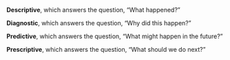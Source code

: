 **Descriptive**, which answers the question, “What happened?”

**Diagnostic**, which answers the question, “Why did this happen?”

**Predictive**, which answers the question, “What might happen in the future?”

**Prescriptive**, which answers the question, “What should we do next?”